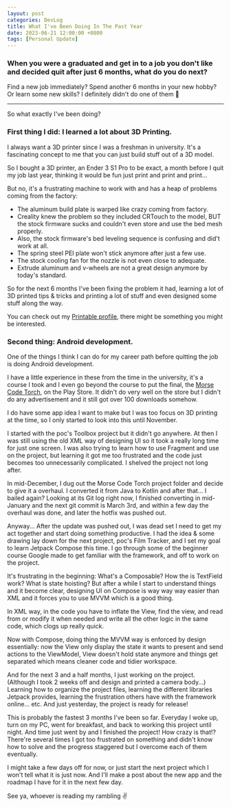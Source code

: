 ```yaml
---
layout: post
categories: DevLog
title: What I've Been Doing In The Past Year
date: 2023-06-21 12:00:00 +0800
tags: [Personal Update]
---
```


### When you were a graduated and get in to a job you don't like and decided quit after just 6 months, what do you do next?

Find a new job immediately? Spend another 6 months in your new hobby? Or learn some new skills? I definitely didn't do one of them 🫣

---

So what exactly I've been doing?

### First thing I did: I learned a lot about 3D Printing.

I always want a 3D printer since I was a freshman in university. It's a fascinating concept to me that you can just build stuff out of a 3D model.

So I bought a 3D printer, an Ender 3 S1 Pro to be exact, a month before I quit my job last year, thinking it would be fun just print and print and print...

But no, it's a frustrating machine to work with and has a heap of problems coming from the factory:

- The aluminum build plate is warped like crazy coming from factory.
- Creality knew the problem so they included CRTouch to the model, BUT the stock firmware sucks and couldn't even store and use the bed mesh properly.
- Also, the stock firmware's bed leveling sequence is confusing and did't work at all.
- The spring steel PEI plate won't stick anymore after just a few use.
- The stock cooling fan for the nozzle is not even close to adequate.
- Extrude aluminum and v-wheels are not a great design anymore by today's standard.

So for the next 6 months I've been fixing the problem it had, learning a lot of 3D printed tips & tricks and printing a lot of stuff and even designed some stuff along the way.

You can check out my [Printable profile](https://www.printables.com/@perryOnCrack), there might be something you might be interested.

### Second thing: Android development.

One of the things I think I can do for my career path before quitting the job is doing Android development.

I have a little experience in these from the time in the university, it's a course I took and I even go beyond the course to put the final, the [Morse Code Torch](https://play.google.com/store/apps/details?id=com.perryoncrack.mcfleshlite), on the Play Store. It didn't do very well on the store but I didn't do any advertisement and it still got over 100 downloads somehow.

I do have some app idea I want to make but I was too focus on 3D printing at the time, so I only started to look into this until November.

I started with the poc's Toolbox project but it didn't go anywhere. At then I was still using the old XML way of designing UI so it took a really long time for just one screen. I was also trying to learn how to use Fragment and use on the project, but learning it got me too frustrated and the code just becomes too unnecessarily complicated. I shelved the project not long after.

In mid-December, I dug out the Morse Code Torch project folder and decide to give it a overhaul. I converted it from Java to Kotlin and after that... I bailed again? Looking at its Git log right now, I finished converting in mid-January and the next git commit is March 3rd, and within a few day the overhaul was done, and later the hotfix was pushed out.

Anyway... After the update was pushed out, I was dead set I need to get my act together and start doing something productive. I had the idea & some drawing lay down for the next project, poc's Film Tracker, and I set my goal to learn Jetpack Compose this time. I go through some of the beginner course Google made to get familiar with the framework, and off to work on the project.

It's frustrating in the beginning: What's a Composable? How the is TextField work? What is state hoisting? But after a while I start to understand things and it become clear, designing UI on Compose is way way way easier than XML and it forces you to use MVVM which is a good thing.

In XML way, in the code you have to inflate the View, find the view, and read from or modify it when needed and write all the other logic in the same code, which clogs up really quick.

Now with Compose, doing thing the MVVM way is enforced by design essentially: now the View only display the state it wants to present and send actions to the ViewModel, View doesn't hold state anymore and things get separated which means cleaner code and tidier workspace.

And for the next 3 and a half months, I just working on the project. (Although I took 2 weeks off and design and printed a camera body...) Learning how to organize the project files, learning the different libraries Jetpack provides, learning the frustration others have with the framework online... etc. And just yesterday, the project is ready for release!

This is probably the fastest 3 months I've been so far. Everyday I woke up, turn on my PC, went for breakfast, and back to working this project until night. And time just went by and I finished the project! How crazy is that!? There're several times I got too frustrated on something and didn't know how to solve and the progress staggered but I overcome each of them eventually.

I might take a few days off for now, or just start the next project which I won't tell what it is just now. And I'll make a post about the new app and the roadmap I have for it in the next few day.

See ya, whoever is reading my rambling ✌️
